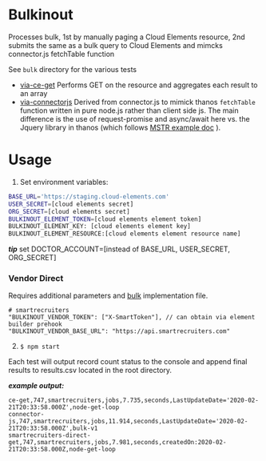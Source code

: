 # Bulkinout
Processes bulk, 1st by manually paging a Cloud Elements resource, 2nd submits the same as a bulk query to Cloud Elements and mimcks connector.js fetchTable function 

See `bulk` directory for the various tests
 - [via-ce-get](./bulk/via-ce-get.js) Performs GET on the resource and aggregates each result to an array
 - [via-connectorjs](./bulk/via-connectorjs.js) Derived from connector.js to mimick thanos `fetchTable` function written in pure node.js rather than client side js. The main difference is the use of request-promise and async/await here vs. the Jquery library in thanos (which follows [MSTR example doc](https://lw.microstrategy.com/msdz/MSDL/GARelease_Current/docs/projects/DataConnectorSDK/Content/topics/Connecting_to_JSON_Excel_Files.htm) ). 

# Usage
 1. Set environment variables:

```bash
BASE_URL='https://staging.cloud-elements.com'
USER_SECRET=[cloud elements secret]
ORG_SECRET=[cloud elements secret]
BULKINOUT_ELEMENT_TOKEN=[cloud elements element token]
BULKINOUT_ELEMENT_KEY: [cloud elements element key]
BULKINOUT_ELEMENT_RESOURCE:[cloud elements element resource name]
```
***tip*** set DOCTOR_ACCOUNT=[instead of BASE_URL, USER_SECRET, ORG_SECRET]

### Vendor Direct
Requires additional parameters and [bulk](./bulk) implementation file.
```
# smartrecruiters
"BULKINOUT_VENDOR_TOKEN": ["X-SmartToken"], // can obtain via element builder prehook 
"BULKINOUT_VENDOR_BASE_URL": "https://api.smartrecruiters.com"
```

2. `$ npm start`

Each test will output record count status to the console and append final results to results.csv located in the root directory. 

***example output:***
```
ce-get,747,smartrecruiters,jobs,7.735,seconds,LastUpdateDate='2020-02-21T20:33:58.000Z',node-get-loop
connector-js,747,smartrecruiters,jobs,11.914,seconds,LastUpdateDate='2020-02-21T20:33:58.000Z',bulk-v1
smartrecruiters-direct-get,747,smartrecruiters,jobs,7.981,seconds,createdOn:2020-02-21T20:33:58.000Z,node-get-loop
```